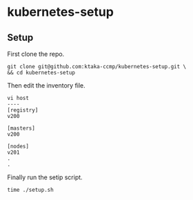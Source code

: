 # kubernetes-setup

## Setup

First clone the repo.

```
git clone git@github.com:ktaka-ccmp/kubernetes-setup.git \
&& cd kubernetes-setup 
```

Then edit the inventory file.
```
vi host
----
[registry]
v200

[masters]
v200

[nodes]
v201
.
.
```

Finally run the setip script.
```
time ./setup.sh
```


